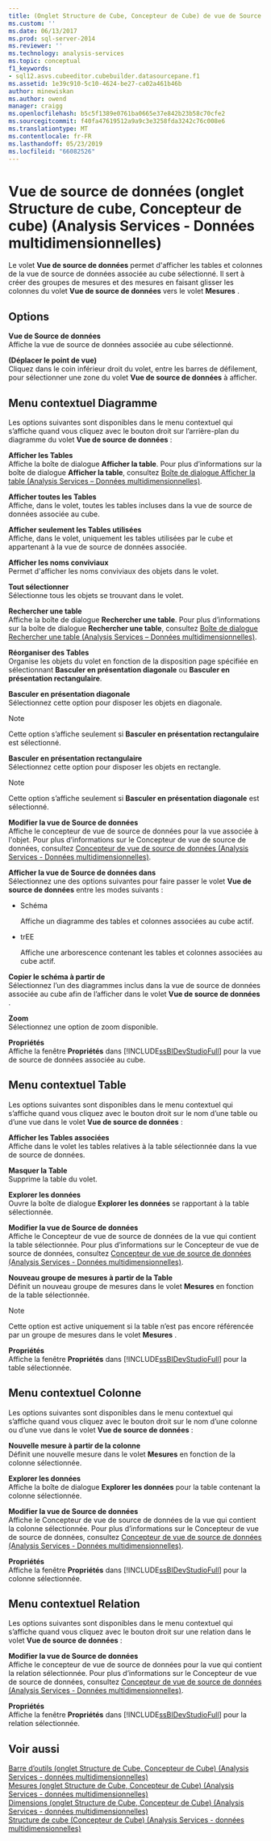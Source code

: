 ```yaml
---
title: (Onglet Structure de Cube, Concepteur de Cube) de vue de Source de données (Analysis Services - données multidimensionnelles) | Microsoft Docs
ms.custom: ''
ms.date: 06/13/2017
ms.prod: sql-server-2014
ms.reviewer: ''
ms.technology: analysis-services
ms.topic: conceptual
f1_keywords:
- sql12.asvs.cubeeditor.cubebuilder.datasourcepane.f1
ms.assetid: 1e39c910-5c10-4624-be27-ca02a461b46b
author: minewiskan
ms.author: owend
manager: craigg
ms.openlocfilehash: b5c5f1389e0761ba0665e37e842b23b58c70cfe2
ms.sourcegitcommit: f40fa47619512a9a9c3e3258fda3242c76c008e6
ms.translationtype: MT
ms.contentlocale: fr-FR
ms.lasthandoff: 05/23/2019
ms.locfileid: "66082526"
---
```

# <a name="data-source-view-cube-structure-tab-cube-designer-analysis-services---multidimensional-data"></a>Vue de source de données (onglet Structure de cube, Concepteur de cube) (Analysis Services - Données multidimensionnelles)
  Le volet **Vue de source de données** permet d'afficher les tables et colonnes de la vue de source de données associée au cube sélectionné. Il sert à créer des groupes de mesures et des mesures en faisant glisser les colonnes du volet **Vue de source de données** vers le volet **Mesures** .  
  
## <a name="options"></a>Options  
 **Vue de Source de données**  
 Affiche la vue de source de données associée au cube sélectionné.  
  
 **(Déplacer le point de vue)**  
 Cliquez dans le coin inférieur droit du volet, entre les barres de défilement, pour sélectionner une zone du volet **Vue de source de données** à afficher.  
  
## <a name="diagram-context-menu"></a>Menu contextuel Diagramme  
 Les options suivantes sont disponibles dans le menu contextuel qui s’affiche quand vous cliquez avec le bouton droit sur l’arrière-plan du diagramme du volet **Vue de source de données** :  
  
 **Afficher les Tables**  
 Affiche la boîte de dialogue **Afficher la table**. Pour plus d’informations sur la boîte de dialogue **Afficher la table**, consultez [Boîte de dialogue Afficher la table &#40;Analysis Services – Données multidimensionnelles&#41;](show-table-dialog-box-analysis-services-multidimensional-data.md).  
  
 **Afficher toutes les Tables**  
 Affiche, dans le volet, toutes les tables incluses dans la vue de source de données associée au cube.  
  
 **Afficher seulement les Tables utilisées**  
 Affiche, dans le volet, uniquement les tables utilisées par le cube et appartenant à la vue de source de données associée.  
  
 **Afficher les noms conviviaux**  
 Permet d'afficher les noms conviviaux des objets dans le volet.  
  
 **Tout sélectionner**  
 Sélectionne tous les objets se trouvant dans le volet.  
  
 **Rechercher une table**  
 Affiche la boîte de dialogue **Rechercher une table**. Pour plus d’informations sur la boîte de dialogue **Rechercher une table**, consultez [Boîte de dialogue Rechercher une table &#40;Analysis Services – Données multidimensionnelles&#41;](find-table-dialog-box-analysis-services-multidimensional-data.md).  
  
 **Réorganiser des Tables**  
 Organise les objets du volet en fonction de la disposition page spécifiée en sélectionnant **Basculer en présentation diagonale** ou **Basculer en présentation rectangulaire**.  
  
 **Basculer en présentation diagonale**  
 Sélectionnez cette option pour disposer les objets en diagonale.  
  
> [!NOTE]  
>  Cette option s’affiche seulement si **Basculer en présentation rectangulaire** est sélectionné.  
  
 **Basculer en présentation rectangulaire**  
 Sélectionnez cette option pour disposer les objets en rectangle.  
  
> [!NOTE]  
>  Cette option s’affiche seulement si **Basculer en présentation diagonale** est sélectionné.  
  
 **Modifier la vue de Source de données**  
 Affiche le concepteur de vue de source de données pour la vue associée à l'objet. Pour plus d’informations sur le Concepteur de vue de source de données, consultez [Concepteur de vue de source de données &#40;Analysis Services - Données multidimensionnelles&#41;](data-source-view-designer-analysis-services-multidimensional-data.md).  
  
 **Afficher la vue de Source de données dans**  
 Sélectionnez une des options suivantes pour faire passer le volet **Vue de source de données** entre les modes suivants :  
  
-   Schéma  
  
     Affiche un diagramme des tables et colonnes associées au cube actif.  
  
-   trEE  
  
     Affiche une arborescence contenant les tables et colonnes associées au cube actif.  
  
 **Copier le schéma à partir de**  
 Sélectionnez l’un des diagrammes inclus dans la vue de source de données associée au cube afin de l’afficher dans le volet **Vue de source de données** .  
  
 **Zoom**  
 Sélectionnez une option de zoom disponible.  
  
 **Propriétés**  
 Affiche la fenêtre **Propriétés** dans [!INCLUDE[ssBIDevStudioFull](../includes/ssbidevstudiofull-md.md)] pour la vue de source de données associée au cube.  
  
## <a name="table-context-menu"></a>Menu contextuel Table  
 Les options suivantes sont disponibles dans le menu contextuel qui s’affiche quand vous cliquez avec le bouton droit sur le nom d’une table ou d’une vue dans le volet **Vue de source de données** :  
  
 **Afficher les Tables associées**  
 Affiche dans le volet les tables relatives à la table sélectionnée dans la vue de source de données.  
  
 **Masquer la Table**  
 Supprime la table du volet.  
  
 **Explorer les données**  
 Ouvre la boîte de dialogue **Explorer les données** se rapportant à la table sélectionnée.  
  
 **Modifier la vue de Source de données**  
 Affiche le Concepteur de vue de source de données de la vue qui contient la table sélectionnée. Pour plus d’informations sur le Concepteur de vue de source de données, consultez [Concepteur de vue de source de données &#40;Analysis Services - Données multidimensionnelles&#41;](data-source-view-designer-analysis-services-multidimensional-data.md).  
  
 **Nouveau groupe de mesures à partir de la Table**  
 Définit un nouveau groupe de mesures dans le volet **Mesures** en fonction de la table sélectionnée.  
  
> [!NOTE]  
>  Cette option est active uniquement si la table n’est pas encore référencée par un groupe de mesures dans le volet **Mesures** .  
  
 **Propriétés**  
 Affiche la fenêtre **Propriétés** dans [!INCLUDE[ssBIDevStudioFull](../includes/ssbidevstudiofull-md.md)] pour la table sélectionnée.  
  
## <a name="column-context-menu"></a>Menu contextuel Colonne  
 Les options suivantes sont disponibles dans le menu contextuel qui s’affiche quand vous cliquez avec le bouton droit sur le nom d’une colonne ou d’une vue dans le volet **Vue de source de données** :  
  
 **Nouvelle mesure à partir de la colonne**  
 Définit une nouvelle mesure dans le volet **Mesures** en fonction de la colonne sélectionnée.  
  
 **Explorer les données**  
 Affiche la boîte de dialogue **Explorer les données** pour la table contenant la colonne sélectionnée.  
  
 **Modifier la vue de Source de données**  
 Affiche le Concepteur de vue de source de données de la vue qui contient la colonne sélectionnée. Pour plus d’informations sur le Concepteur de vue de source de données, consultez [Concepteur de vue de source de données &#40;Analysis Services - Données multidimensionnelles&#41;](data-source-view-designer-analysis-services-multidimensional-data.md).  
  
 **Propriétés**  
 Affiche la fenêtre **Propriétés** dans [!INCLUDE[ssBIDevStudioFull](../includes/ssbidevstudiofull-md.md)] pour la colonne sélectionnée.  
  
## <a name="relationship-context-menu"></a>Menu contextuel Relation  
 Les options suivantes sont disponibles dans le menu contextuel qui s’affiche quand vous cliquez avec le bouton droit sur une relation dans le volet **Vue de source de données** :  
  
 **Modifier la vue de Source de données**  
 Affiche le concepteur de vue de source de données pour la vue qui contient la relation sélectionnée. Pour plus d’informations sur le Concepteur de vue de source de données, consultez [Concepteur de vue de source de données &#40;Analysis Services - Données multidimensionnelles&#41;](data-source-view-designer-analysis-services-multidimensional-data.md).  
  
 **Propriétés**  
 Affiche la fenêtre **Propriétés** dans [!INCLUDE[ssBIDevStudioFull](../includes/ssbidevstudiofull-md.md)] pour la relation sélectionnée.  
  
## <a name="see-also"></a>Voir aussi  
 [Barre d’outils &#40;onglet Structure de Cube, Concepteur de Cube&#41; &#40;Analysis Services - données multidimensionnelles&#41;](toolbar-cube-structure-cube-designer-analysis-services-multidimensional-data.md)   
 [Mesures &#40;onglet Structure de Cube, Concepteur de Cube&#41; &#40;Analysis Services - données multidimensionnelles&#41;](measures-cube-structure-cube-designer-analysis-services-multidimensional-data.md)   
 [Dimensions &#40;onglet Structure de Cube, Concepteur de Cube&#41; &#40;Analysis Services - données multidimensionnelles&#41;](dimensions-cube-structure-cube-designer-analysis-services-multidimensional-data.md)   
 [Structure de cube &#40;Concepteur de Cube&#41; &#40;Analysis Services - données multidimensionnelles&#41;](cube-structure-cube-designer-analysis-services-multidimensional-data.md)  
  
  
